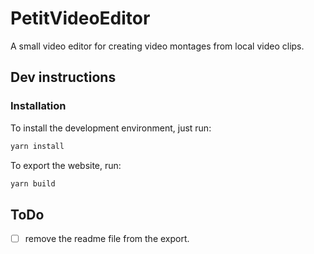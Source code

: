 # PetitVideoEditor

A small video editor for creating video montages from local video clips.

## Dev instructions

### Installation

To install the development environment, just run:

```bash
yarn install
```

To export the website, run:

```bash
yarn build
```

## ToDo

- [ ] remove the readme file from the export.
